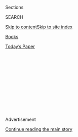 <div id="app">

<div>

<div>

<div>

<div class="NYTAppHideMasthead css-1q2w90k e1suatyy0">

<div class="section css-ui9rw0 e1suatyy2">

<div class="css-eph4ug er09x8g0">

<div class="css-6n7j50">

</div>

<span class="css-1dv1kvn">Sections</span>

<div class="css-10488qs">

<span class="css-1dv1kvn">SEARCH</span>

</div>

[Skip to content](#site-content)[Skip to site
index](#site-index)

</div>

<div id="masthead-section-label" class="css-1wr3we4 eaxe0e00">

[Books](https://www.nytimes.com/section/books)

</div>

<div class="css-10698na e1huz5gh0">

</div>

</div>

<div id="masthead-bar-one" class="section hasLinks css-15hmgas e1csuq9d3">

<div class="css-uqyvli e1csuq9d0">

</div>

<div class="css-1uqjmks e1csuq9d1">

</div>

<div class="css-9e9ivx">

[](https://myaccount.nytimes.com/auth/login?response_type=cookie&client_id=vi)

</div>

<div class="css-1bvtpon e1csuq9d2">

[Today’s
Paper](https://www.nytimes.com/section/todayspaper)

</div>

</div>

</div>

</div>

<div data-aria-hidden="false">

<div id="site-content" data-role="main">

<div>

<div class="css-1aor85t" style="opacity:0.000000001;z-index:-1;visibility:hidden">

<div class="css-1hqnpie">

<div class="css-epjblv">

<span class="css-17xtcya">[Books](/section/books)</span><span class="css-x15j1o">|</span><span class="css-fwqvlz">The
Whirlwinds of
Revolt</span>

</div>

<div class="css-k008qs">

<div class="css-1iwv8en">

<span class="css-18z7m18"></span>

<div>

</div>

</div>

<span class="css-1n6z4y"></span>

<div class="css-1705lsu">

<div class="css-4xjgmj">

<div class="css-4skfbu" data-role="toolbar" data-aria-label="Social Media Share buttons, Save button, and Comments Panel with current comment count" data-testid="share-tools">

  - 
  - 
  - 
  - 
    
    <div class="css-6n7j50">
    
    </div>

  - 

</div>

</div>

</div>

</div>

</div>

</div>

<div id="NYT_TOP_BANNER_REGION" class="css-13pd83m">

</div>

<div id="top-wrapper" class="css-1sy8kpn">

<div id="top-slug" class="css-l9onyx">

Advertisement

</div>

[Continue reading the main
story](#after-top)

<div class="ad top-wrapper" style="text-align:center;height:100%;display:block;min-height:250px">

<div id="top" class="place-ad" data-position="top" data-size-key="top">

</div>

</div>

<div id="after-top">

</div>

</div>

<div id="sponsor-wrapper" class="css-1hyfx7x">

<div id="sponsor-slug" class="css-19vbshk">

Supported by

</div>

[Continue reading the main
story](#after-sponsor)

<div id="sponsor" class="ad sponsor-wrapper" style="text-align:center;height:100%;display:block">

</div>

<div id="after-sponsor">

</div>

</div>

'At Canaan's Edge: America in the King Years, 1965-68,' By Taylor Branch

<div class="css-1vkm6nb ehdk2mb0">

# The Whirlwinds of Revolt

</div>

<div class="css-xt80pu e12qa4dv0">

<div class="css-18e8msd">

<div class="css-vp77d3 epjyd6m0">

<div class="css-1baulvz">

By [<span class="css-1baulvz last-byline" itemprop="name">Anthony
Lewis</span>](https://www.nytimes.com/by/anthony-lewis)

</div>

</div>

  - Feb. 5,
    2006

  - 
    
    <div class="css-4xjgmj">
    
    <div class="css-d8bdto" data-role="toolbar" data-aria-label="Social Media Share buttons, Save button, and Comments Panel with current comment count" data-testid="share-tools">
    
      - 
      - 
      - 
      - 
        
        <div class="css-6n7j50">
        
        </div>
    
      - 
    
    </div>
    
    </div>

</div>

</div>

<div class="section meteredContent css-1r7ky0e" name="articleBody" itemprop="articleBody">

<div class="css-1fanzo5 StoryBodyCompanionColumn">

<div class="css-53u6y8">

AT CANAAN'S EDGE

America in the King

Years, 1965-68.

By Taylor Branch.

Illustrated. 1,039 pp.

Simon & Schuster. $35.

We have had nothing like it in this country in living memory: a
commanding moral voice, attached to no political party or public office,
that moved governments and changed social institutions. That was Martin
Luther King Jr.

He was despised by many. His ideas were sometimes rejected. He failed as
well as succeeded. But he would not retreat from attacking what he came
to believe were the three great afflictions of mankind: racism, war and
poverty. In little more than a dozen years -- from Dec. 5, 1955, when he
set the Montgomery bus boycott on its way, to April 4, 1968, when he was
murdered -- he changed the face of America.

This is the last of three volumes in which Taylor Branch chronicles
those years. It is a thrilling book, marvelous in both its breadth and
its detail. There is drama in every paragraph. Every factual statement
is backed up in 200 pages of endnotes.

</div>

</div>

<div class="css-1fanzo5 StoryBodyCompanionColumn">

<div class="css-53u6y8">

"America in the King Years," Branch's running title for the trilogy, is
not a mere conceit, a fancy way of describing a biography. It is not a
biography of Dr. King. It is a picture of the country and the times as
he intersected with them.

What a different country it was. I lived through those times, but "At
Canaan's Edge" made me realize that I did not remember how different. It
was before the revolution in women's roles, for example, as Branch tells
us in a couple of quick sketches. Southerners had added a ban on sex
discrimination to the Civil Rights Act of 1964 as a way to mock the
bill, and at first it was widely treated as a joke. A Page 1 article in
The New York Times in 1965 raised the question whether executives must
let a "dizzy blonde" drive a tugboat or pitch for the Mets. In 1966 the
Equal Employment Opportunity Commission wondered, in a newsletter,
whether an employer could be penalized for refusing to hire "a woman as
a dog warden."

But of course it is the virulence of Southern racism at that time that
is most striking. This was only 40 years ago, after the passage of the
1964 act, but racist violence and murder were still widespread in the
Deep South. Everyone knew who the killers were, but juries would not
convict -- all-white juries. The openness of the violence was
staggering. When Viola Liuzzo, a white woman, came down from Michigan to
Selma, Ala., to help in the protest movement, a Ku Klux Klan gang pulled
up alongside the car she was driving and shot her dead.

Branch has been working on these books for more than 20 years, exploring
endless materials: newspapers, audiotapes, reports, books, personal
memories. He has an incredible command of it all, bringing history to
life with a few sentences here, extended chapters there on something
like the march from Selma to Montgomery. I can pick out only a few
themes to indicate the scope of his work.

Selma was about a basic right explicitly guaranteed by the Constitution,
the right to vote without discrimination. In Alabama, Mississippi and
large parts of other states in the Deep South, the right was a myth for
blacks. They were threatened, abused, even murdered if they tried to
register or vote; they often lost their homes or their jobs. Armed white
mobs menaced them.

</div>

</div>

<div class="css-1fanzo5 StoryBodyCompanionColumn">

<div class="css-53u6y8">

It was in the face of those tactics that King decided to lead a march
from Selma to Montgomery as a protest for the vote. At the first attempt
marchers were brutalized, the march turned back. But they persisted.
Branch, usually given to understatement, lets himself go and speaks of
"yearnings and exertions toward freedom seldom matched since Valley
Forge."

Before a second attempt could be made to march to Montgomery, a
difficulty intervened. Judge Frank M. Johnson enjoined the march because
of likely violence. Johnson was a highly respected federal judge who had
made many decisions in favor of civil rights. Justice Department
officials pleaded with King not to violate the order lest he sacrifice
the movement's reliance on law and the Constitution. But the protesters,
many of them, did not want to give way. King did not say what he would
do. The march began. He led it onto the Pettus Bridge at the edge of
Selma, faced 500 state troopers -- and suddenly turned and led the
marchers back into Selma. He had made the point and desisted, obeying
the law.

There followed a remarkable episode. Judge Johnson was now asked to let
the march go forward and enjoin interference with it. But in a telephone
conversation with the United States attorney general, Nicholas deB.
Katzenbach, he said he would not do so unless the federal government
undertook to protect the marchers. And he wanted that assurance from the
president, he said. Katzenbach gave him the assurance. Lyndon B. Johnson
called the Alabama National Guard into federal service and sent regular
Army detachments. On their third try, the marchers made it to
Montgomery.

King believed that if Americans outside the South were aware of its
brutal racism -- as few then were -- they would want to end it. The
violent response to nonviolent protest made the brutality plain. What
Americans read in newspapers and saw on television shocked them, and
jump-started the political process. Meaningful civil rights legislation
made it past Senate filibusters at last.

It was a crucial part of King's thinking to engage the president. As
Robert Caro has demonstrated in his biography, Lyndon Johnson had shown
streaks of racism in his life. But fundamentally he was for equal
rights, and he seized the opportunity presented by the King campaign and
the ugly Southern response. In a speech to the nation on March 15, 1965,
he memorably adopted the words of the civil rights movement: "It's all
of us who must overcome the crippling legacy of bigotry and injustice.
And -- we -- shall -- overcome."

L.B.J. is a second object of Branch's penetrating gaze in this volume:
not just what he did on civil rights but his whole whirlwind of
activity. Here he is on the telephone with Attorney General Katzenbach
in Alabama, warning him not to smoke too much during late-night vigils.
On one day in 1965 he takes a phone call from Drew Pearson, the
columnist, and lectures him for 15 minutes about Vietnam. He receives
the British foreign secretary, Michael Stewart, and a delegation,
talking long past the scheduled time and telling them -- to their
confusion -- "Sometimes I just get all hunkered up like a jackass in a
hailstorm." He has a conference call with House leaders about the
legislation to establish Medicare. He gets a telephone report from
Selma.

FOR Johnson, race and Vietnam were preoccupations in tandem. In the same
month as the march from Selma to Montgomery, March 1965, the first
American combat units went ashore at Da Nang. King had had a good
relationship with the president, but it broke down over the issue that
Johnson rightly feared would overwhelm his reputation on social justice.

</div>

</div>

<div class="css-1fanzo5 StoryBodyCompanionColumn">

<div class="css-53u6y8">

Branch's picture of Dr. King on Vietnam is of a man coming slowly,
reluctantly, but irresistibly to embrace the issue -- against the advice
of many supporters. Finally, at Riverside Church in New York on April 4,
1967, he called for the United States to "set a date that we will remove
all foreign troops from Vietnam in accordance with the 1954 Geneva
Agreement."

The Riverside speech drew heavy criticism. John Roche, a Brandeis
University professor who was then on the White House staff, said King
had "thrown in with the Commies." He told the president that King was
"inordinately ambitious and quite stupid (a bad combination)." A
Washington Post editorial said, "Many who have listened to him with
respect will never again accord him the same confidence." But King did
not give way. He told a church audience that the press had been "so
noble in its praise" when he preached nonviolence toward white
oppressors but inconsistently "will curse you and damn you when you say
be nonviolent toward little brown Vietnamese children."

Racism in America was not -- and is not -- confined to the South. Branch
reminds us of that in small ways and large. In 1965, he notes, Mary
Travers of the trio Peter, Paul and Mary kissed Harry Belafonte on the
cheek at a rally. CBS television, which was showing the rally, was
besieged by protesting callers, and took the rally off the air for 90
minutes. In the border state of Kentucky, the famous basketball coach
Adolph Rupp kept his University of Kentucky team all white. He
complained of calls from the university president, "That son of a bitch
wants me to get some niggers in here." A little-noted team from Texas
Western, with five black players starting, upset Kentucky in the 1966
championship game -- a story told just now in the movie "Glory Road."
Only slowly, after that, did the bar on black athletes break down in the
South. Many people watching college sports on television today would not
have dreamed that such a policy ever existed.

Chicago dramatized the reality of antiblack feelings in the North.
Marches organized by King to protest segregated housing and unequal
government benefits were met with mob taunts and rocks. "Burn them like
Jews\!" one white group shouted at the marchers. Branch concludes that
"the violence against Northern demonstrations cracked a beguiling,
cultivated conceit that bigotry was the province of backward
Southerners."

The most chilling passages in this book, for me, are about J. Edgar
Hoover, the F.B.I. director. His hatred of King was not a secret. But
Branch shows how far it went -- beyond extremity to morbid depravity.

Hoover instructed all in the bureau not to warn King of death threats.
He told President Johnson that any requests for federal protection of
King would come from subversives, and that King was "an instrument in
the hands of subversive forces seeking to undermine our Nation." He
listed King as a prominent target in an order to all F.B.I. offices "to
expose, disrupt, misdirect, discredit or otherwise neutralize the
activities of black nationalist hate-type organizations." There was no
basis in fact for the calumnies. The charge of subversion hung on the
dubious thread of an allegation that Stanley Levison, an adviser to
King, was a Communist agent -- an allegation never shown to have any
convincing support.

The low point in the Hoover story may have been his performance on the
killing of Viola Liuzzo. He tried to conceal the fact that one of the
Klansmen who shot at her was an F.B.I. informant, Gary Thomas Rowe --
and lied to President Johnson about it. He urged the president not to
speak with the Liuzzo family, telling Johnson that "the woman had
indications of needle marks in her arms where she had been taking dope;
that she was sitting very, very close to the Negro in the car; that it
had the appearance of a necking party." (Liuzzo's arm was cut by a shard
of glass from the shattered car window.) Branch calls Hoover's comments
"slanderous Klan fantasy dressed as evidence."

</div>

</div>

<div class="css-1fanzo5 StoryBodyCompanionColumn">

<div class="css-53u6y8">

J. Edgar Hoover was either a profoundly disturbed man by this time or
that rarity, actual evil. The question that Branch leaves unaddressed is
why President Johnson didn't fire him. The familiar explanation is fear
of the poison that Hoover would spew out in response. But Lyndon Johnson
could have handled that.

Under provocation that hardly any other human being could have resisted,
King never gave up on nonviolence. The rise of black-power advocates
like Stokely Carmichael did not move him. "I am not going to allow
anybody to pull me so low as to use the very methods that perpetuated
evil throughout our civilization," he told a meeting in 1966. "I'm sick
and tired of violence. I'm tired of the war in Vietnam. I'm tired of war
and conflict in the world. I'm tired of shooting. I'm tired of hatred.
I'm tired of selfishness. I'm tired of evil. I'm not going to use
violence no matter who says it\!"

One cannot read this amazing book without thinking about what King would
be saying if he were with us today. He would surely be pointing to the
vast racial injustice that remains in this country, and to the growing
gap between rich and poor. I think there can be no doubt that he would
also be speaking strongly against the war in Iraq, warning that it was
killing Americans and Iraqis, nurturing terrorism, eroding the world's
regard for America.

This third volume of Branch's trilogy deepens a feeling many have had
about Dr. King, a mystery. He moved sometimes as if propelled by a force
that others could not see. He rose to make a speech, and extemporaneous
biblical eloquence would pour forth. His friends and supporters were
often uncertain what he would do. But on the great issues he was right,
and brave.

"To the end," Taylor Branch concludes, "he resisted incitements to
violence, cynicism and tribal retreat. He grasped freedom seen and
unseen, rooted in ecumenical faith, sustaining patriotism to brighten
the heritage of his country for all people. These treasures abide with
lasting promise from America in the King years."

'At Canaan's Edge: America in the King Years, 1965-68,' By Taylor Branch
Anthony Lewis is a former columnist for The Times.

</div>

</div>

</div>

<div>

</div>

<div>

</div>

<div>

</div>

<div>

<div id="bottom-wrapper" class="css-1ede5it">

<div id="bottom-slug" class="css-l9onyx">

Advertisement

</div>

[Continue reading the main
story](#after-bottom)

<div id="bottom" class="ad bottom-wrapper" style="text-align:center;height:100%;display:block;min-height:90px">

</div>

<div id="after-bottom">

</div>

</div>

</div>

</div>

</div>

## Site Index

<div>

</div>

## Site Information Navigation

  - [© <span>2020</span> <span>The New York Times
    Company</span>](https://help.nytimes.com/hc/en-us/articles/115014792127-Copyright-notice)

<!-- end list -->

  - [NYTCo](https://www.nytco.com/)
  - [Contact
    Us](https://help.nytimes.com/hc/en-us/articles/115015385887-Contact-Us)
  - [Work with us](https://www.nytco.com/careers/)
  - [Advertise](https://nytmediakit.com/)
  - [T Brand Studio](http://www.tbrandstudio.com/)
  - [Your Ad
    Choices](https://www.nytimes.com/privacy/cookie-policy#how-do-i-manage-trackers)
  - [Privacy](https://www.nytimes.com/privacy)
  - [Terms of
    Service](https://help.nytimes.com/hc/en-us/articles/115014893428-Terms-of-service)
  - [Terms of
    Sale](https://help.nytimes.com/hc/en-us/articles/115014893968-Terms-of-sale)
  - [Site
    Map](https://spiderbites.nytimes.com)
  - [Help](https://help.nytimes.com/hc/en-us)
  - [Subscriptions](https://www.nytimes.com/subscription?campaignId=37WXW)

</div>

</div>

</div>

</div>
